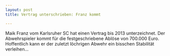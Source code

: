 ```yaml
---
layout: post
title: Vertrag unterschrieben: Franz kommt

---
```


Maik Franz vom Karlsruher SC hat einen Vertrag bis 2013 unterzeichnet. Der Abwehrspieler kommt für die festgeschriebene Ablöse von 700.000 Euro. Hoffentlich kann er der zuletzt löchrigen Abwehr ein bisschen Stabilität verleihen...


